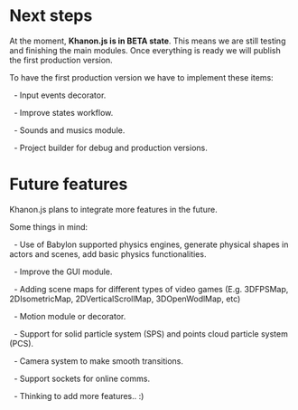 # Next steps

At the moment, **Khanon.js is in BETA state**. This means we are still testing and finishing the main modules. Once everything is ready we will publish the first production version.

To have the first production version we have to implement these items:

&nbsp;
    - Input events decorator.

&nbsp;
    - Improve states workflow.

&nbsp;
    - Sounds and musics module.

&nbsp;
    - Project builder for debug and production versions.

# Future features

Khanon.js plans to integrate more features in the future.

Some things in mind:

&nbsp;
    - Use of Babylon supported physics engines, generate physical shapes in actors and scenes, add basic physics functionalities.

&nbsp;
    - Improve the GUI module.

&nbsp;
    - Adding scene maps for different types of video games (E.g. 3DFPSMap, 2DIsometricMap, 2DVerticalScrollMap, 3DOpenWodlMap, etc)

&nbsp;
    - Motion module or decorator.

&nbsp;
    - Support for solid particle system (SPS) and points cloud particle system (PCS).

&nbsp;
    - Camera system to make smooth transitions.

&nbsp;
    - Support sockets for online comms.

&nbsp;
    - Thinking to add more features.. :)